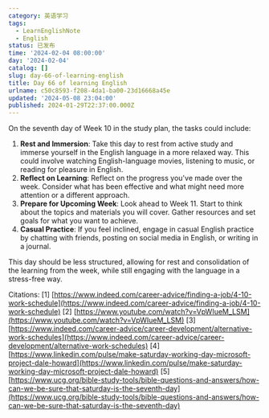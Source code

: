 ```yaml
---
category: 英语学习
tags:
  - LearnEnglishNote
  - English
status: 已发布
time: '2024-02-04 08:00:00'
day: '2024-02-04'
catalog: []
slug: day-66-of-learning-english
title: Day 66 of learning English
urlname: c50c8593-f208-4da1-ba00-23d16668a45e
updated: '2024-05-08 23:04:00'
published: 2024-01-29T22:37:00.000Z
---
```


On the seventh day of Week 10 in the study plan, the tasks could include:

1. **Rest and Immersion**: Take this day to rest from active study and immerse yourself in the English language in a more relaxed way. This could involve watching English-language movies, listening to music, or reading for pleasure in English.
2. **Reflect on Learning**: Reflect on the progress you've made over the week. Consider what has been effective and what might need more attention or a different approach.
3. **Prepare for Upcoming Week**: Look ahead to Week 11. Start to think about the topics and materials you will cover. Gather resources and set goals for what you want to achieve.
4. **Casual Practice**: If you feel inclined, engage in casual English practice by chatting with friends, posting on social media in English, or writing in a journal.

This day should be less structured, allowing for rest and consolidation of the learning from the week, while still engaging with the language in a stress-free way.


Citations:
[1] [https://www.indeed.com/career-advice/finding-a-job/4-10-work-schedule](https://www.indeed.com/career-advice/finding-a-job/4-10-work-schedule)
[2] [https://www.youtube.com/watch?v=VpWIueM_LSM](https://www.youtube.com/watch?v=VpWIueM_LSM)
[3] [https://www.indeed.com/career-advice/career-development/alternative-work-schedules](https://www.indeed.com/career-advice/career-development/alternative-work-schedules)
[4] [https://www.linkedin.com/pulse/make-saturday-working-day-microsoft-project-dale-howard](https://www.linkedin.com/pulse/make-saturday-working-day-microsoft-project-dale-howard)
[5] [https://www.ucg.org/bible-study-tools/bible-questions-and-answers/how-can-we-be-sure-that-saturday-is-the-seventh-day](https://www.ucg.org/bible-study-tools/bible-questions-and-answers/how-can-we-be-sure-that-saturday-is-the-seventh-day)

